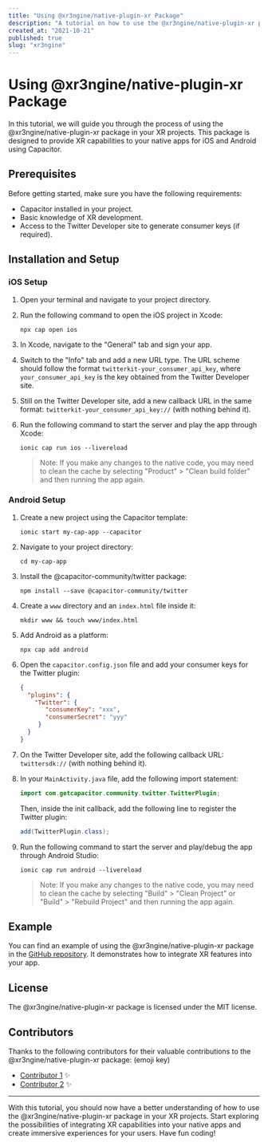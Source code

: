 ```yaml
---
title: "Using @xr3ngine/native-plugin-xr Package"
description: "A tutorial on how to use the @xr3ngine/native-plugin-xr package in your XR projects."
created_at: "2021-10-21"
published: true
slug: "xr3ngine"
---
```


# Using @xr3ngine/native-plugin-xr Package

In this tutorial, we will guide you through the process of using the @xr3ngine/native-plugin-xr package in your XR projects. This package is designed to provide XR capabilities to your native apps for iOS and Android using Capacitor. 

## Prerequisites

Before getting started, make sure you have the following requirements:

- Capacitor installed in your project.
- Basic knowledge of XR development.
- Access to the Twitter Developer site to generate consumer keys (if required).

## Installation and Setup

### iOS Setup

1. Open your terminal and navigate to your project directory.
2. Run the following command to open the iOS project in Xcode:

   ```
   npx cap open ios
   ```

3. In Xcode, navigate to the "General" tab and sign your app.
4. Switch to the "Info" tab and add a new URL type. The URL scheme should follow the format `twitterkit-your_consumer_api_key`, where `your_consumer_api_key` is the key obtained from the Twitter Developer site.
5. Still on the Twitter Developer site, add a new callback URL in the same format: `twitterkit-your_consumer_api_key://` (with nothing behind it).
6. Run the following command to start the server and play the app through Xcode:

   ```
   ionic cap run ios --livereload
   ```

   > Note: If you make any changes to the native code, you may need to clean the cache by selecting "Product" > "Clean build folder" and then running the app again.

### Android Setup

1. Create a new project using the Capacitor template:

   ```
   ionic start my-cap-app --capacitor
   ```

2. Navigate to your project directory:

   ```
   cd my-cap-app
   ```

3. Install the @capacitor-community/twitter package:

   ```
   npm install --save @capacitor-community/twitter
   ```

4. Create a `www` directory and an `index.html` file inside it:

   ```
   mkdir www && touch www/index.html
   ```

5. Add Android as a platform:

   ```
   npx cap add android
   ```

6. Open the `capacitor.config.json` file and add your consumer keys for the Twitter plugin:

   ```json
   {
     "plugins": {
       "Twitter": {
          "consumerKey": "xxx",
          "consumerSecret": "yyy"
        }
     }
   }
   ```

7. On the Twitter Developer site, add the following callback URL: `twittersdk://` (with nothing behind it).

8. In your `MainActivity.java` file, add the following import statement:

   ```java
   import com.getcapacitor.community.twitter.TwitterPlugin;
   ```

   Then, inside the init callback, add the following line to register the Twitter plugin:

   ```java
   add(TwitterPlugin.class);
   ```

9. Run the following command to start the server and play/debug the app through Android Studio:

   ```
   ionic cap run android --livereload
   ```

   > Note: If you make any changes to the native code, you may need to clean the cache by selecting "Build" > "Clean Project" or "Build" > "Rebuild Project" and then running the app again.

## Example

You can find an example of using the @xr3ngine/native-plugin-xr package in the [GitHub repository](https://github.com/capacitor-community/twitter/blob/master/example). It demonstrates how to integrate XR features into your app.

## License

The @xr3ngine/native-plugin-xr package is licensed under the MIT license.

## Contributors

Thanks to the following contributors for their valuable contributions to the @xr3ngine/native-plugin-xr package: (emoji key)

- [Contributor 1](https://github.com/contributor1) ✨
- [Contributor 2](https://github.com/contributor2) ✨

---

With this tutorial, you should now have a better understanding of how to use the @xr3ngine/native-plugin-xr package in your XR projects. Start exploring the possibilities of integrating XR capabilities into your native apps and create immersive experiences for your users. Have fun coding!